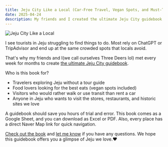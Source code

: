 ```yaml
---
title: Jeju City Like a Local (Car-Free Travel, Vegan Spots, and Must-Try Restaurants & Cafés)
date: 2025-04-24
description: My friends and I created the ultimate Jeju City guidebook.
---
```


![Jeju City Like a Local](https://img.itch.zone/aW1nLzIwNDgyOTE3LmpwZWc=/original/2FR4ga.jpeg)

I see tourists in Jeju struggling to find things to do. Most rely on ChatGPT or TripAdvisor and end up at the same crowded spots that locals avoid.

That's why my friends and I(we call ourselves Three Deers lol) met every week for months to create [the ultimate Jeju City guidebook](https://jejudeers.itch.io/jeju-city-like-a-local).

Who is this book for?

- Travelers exploring Jeju without a tour guide
- Food lovers looking for the best eats (vegan spots included)
- Visitors who would rather walk or use transit than rent a car
- Anyone in Jeju who wants to visit the stores, restaurants, and historic sites we love

A guidebook should save you hours of trial and error. This book comes as a Google Sheet, and  you can download as Excel or PDF. Also, every place has a direct Naver Map link for quick navigation.

[Check out the book](https://jejudeers.itch.io/jeju-city-like-a-local) and [let me know](https://letterbird.co/kang) if you have any questions. We hope this guidebook offers you a glimpse of Jeju we love.❤️